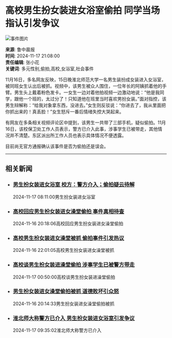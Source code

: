 # 高校男生扮女装进女浴室偷拍 同学当场指认引发争议

![事件图片](https://img01-utuku.china.com/barcode/47599/47599277.png)

**来源**: 鲁中晨报  
**时间**: 2024-11-17 21:08:00  
**责任编辑**: 张小花  
**关键词**: 多元性别,偷拍,高校,女浴室,社会事件

11月16日，多名网友反映，15日晚淮北师范大学一名男生装扮成女装进入女浴室，被同班女生认出后被抓。视频中，该男生被众人围住，一位年长的阿姨抓着他的手臂。男生头上戴着粉色发卡。一女生一边对着他拍视频一边激动地说：“他是我同学，跟他一个班的，太过分了！只知道他在班里当时喜欢男扮女装。”面对指控，该男生辩解称：“给我对象拿东西，没进去。”女生则反驳说：“你进去了，我从里面把你抓出来的！真丢脸！”女生怒斥一番后情绪失控大哭起来。

有网友在多条相关视频评论区中提到，该男生一共带了三部手机，疑似偷拍。11月16日，该校保卫处工作人员表示，警方已介入此事，涉事学生已被带走，其他情况并不清楚。东区派出所工作人员也表示具体情况不便透露。

目前尚无官方通报确认该事件是否为偷拍还是误会。

---

## 相关新闻

- ### [男生扮女装进女浴室 校方：警方介入；偷拍疑云待解](https://news.china.com/socialgd/10000169/20241117/47596936.html)
    
    2024-11-17 08:11:00男生扮女装进女浴室

- ### [高校回应男生扮女装进女澡堂偷拍 事件真相待查](https://news.china.com/socialgd/10000169/20241116/47596146.html)
    
    2024-11-16 20:18:06高校回应男生扮女装进女澡堂偷拍

- ### [高校男生扮女装进女澡堂被抓 偷拍事件引发热议](https://news.china.com/socialgd/10000169/20241116/47596421.html)
    
    2024-11-16 22:01:05高校男生扮女装进女澡堂被抓

- ### [高校谈男生扮女装进澡堂偷拍 涉事学生已被警方带走](https://news.china.com/socialgd/10000169/20241117/47596678.html)
    
    2024-11-17 00:50:00高校谈男生扮女装进澡堂偷拍

- ### [男生扮女装进女澡堂偷拍被抓 道德败坏引众怒](https://news.china.com/socialgd/10000169/20241116/47596067.html)
    
    2024-11-16 20:14:33男生扮女装进女澡堂偷拍被抓

- ### [淮北师大称警方已介入 男生扮女装进女浴室引发争议](https://news.china.com/socialgd/10000169/20241117/47597129.html)

    2024-11-17 09:35:02淮北师大称警方已介入